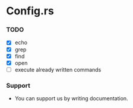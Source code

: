 # Config.rs

### TODO

- [x] echo
- [x] grep
- [x] find
- [x] open
- [ ] execute already written commands 

### Support

- You can support us by writing documentation.
